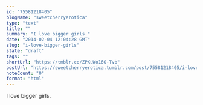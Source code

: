 ```yaml
---
id: "75581218405"
blogName: "sweetcherryerotica"
type: "text"
title: ""
summary: "I love bigger girls."
date: "2014-02-04 12:04:28 GMT"
slug: "i-love-bigger-girls"
state: "draft"
tags: ""
shortUrl: "https://tmblr.co/ZPXuWo16O-Tvb"
postUrl: "https://sweetcherryerotica.tumblr.com/post/75581218405/i-love-bigger-girls"
noteCount: "0"
format: "html"
---
```


I love bigger girls.